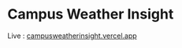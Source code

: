 # Campus Weather Insight

Live : [campusweatherinsight.vercel.app](https://campusweatherinsight.vercel.app)

# #
